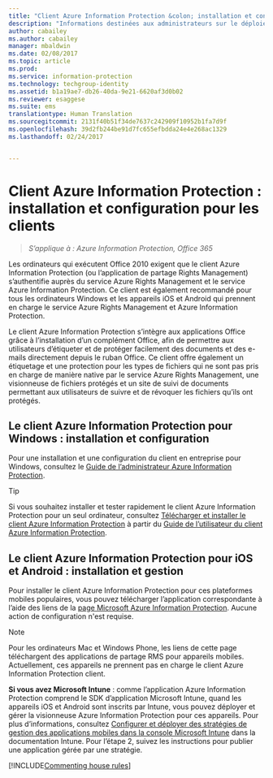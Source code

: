 ```yaml
---
title: "Client Azure Information Protection &colon; installation et configuration"
description: "Informations destinées aux administrateurs sur le déploiement du client Azure Information Protection sur les ordinateurs et appareils mobiles Windows."
author: cabailey
ms.author: cabailey
manager: mbaldwin
ms.date: 02/08/2017
ms.topic: article
ms.prod: 
ms.service: information-protection
ms.technology: techgroup-identity
ms.assetid: b1a19ae7-db26-40da-9e21-6620af3d0b02
ms.reviewer: esaggese
ms.suite: ems
translationtype: Human Translation
ms.sourcegitcommit: 2131f40b51f34de7637c242909f10952b1fa7d9f
ms.openlocfilehash: 39d2fb244be91d7fc655efbdda24e4e268ac1329
ms.lasthandoff: 02/24/2017


---
```


# <a name="azure-information-protection-client-installation-and-configuration-for-clients"></a>Client Azure Information Protection : installation et configuration pour les clients

>*S’applique à : Azure Information Protection, Office 365*

Les ordinateurs qui exécutent Office 2010 exigent que le client Azure Information Protection (ou l’application de partage Rights Management) s’authentifie auprès du service Azure Rights Management et le service Azure Information Protection. Ce client est également recommandé pour tous les ordinateurs Windows et les appareils iOS et Android qui prennent en charge le service Azure Rights Management et Azure Information Protection. 

Le client Azure Information Protection s’intègre aux applications Office grâce à l’installation d’un complément Office, afin de permettre aux utilisateurs d’étiqueter et de protéger facilement des documents et des e-mails directement depuis le ruban Office. Ce client offre également un étiquetage et une protection pour les types de fichiers qui ne sont pas pris en charge de manière native par le service Azure Rights Management, une visionneuse de fichiers protégés et un site de suivi de documents permettant aux utilisateurs de suivre et de révoquer les fichiers qu’ils ont protégés.

## <a name="the-azure-information-protection-client-for-windows-installation-and-configuration"></a>Le client Azure Information Protection pour Windows : installation et configuration
Pour une installation et une configuration du client en entreprise pour Windows, consultez le [Guide de l’administrateur Azure Information Protection](../rms-client/client-admin-guide.md).

> [!TIP]
> Si vous souhaitez installer et tester rapidement le client Azure Information Protection pour un seul ordinateur, consultez [Télécharger et installer le client Azure Information Protection](../rms-client/install-client-app.md) à partir du [Guide de l’utilisateur du client Azure Information Protection](../rms-client/client-user-guide.md).

## <a name="the-azure-information-protection-client-for-ios-and-android-installation-and-management"></a>Le client Azure Information Protection pour iOS et Android : installation et gestion
Pour installer le client Azure Information Protection pour ces plateformes mobiles populaires, vous pouvez télécharger l’application correspondante à l’aide des liens de la [page Microsoft Azure Information Protection](http://go.microsoft.com/fwlink/?LinkId=303970). Aucune action de configuration n'est requise.

> [!NOTE]
> Pour les ordinateurs Mac et Windows Phone, les liens de cette page téléchargent des applications de partage RMS pour appareils mobiles. Actuellement, ces appareils ne prennent pas en charge le client Azure Information Protection client.

**Si vous avez Microsoft Intune** : comme l’application Azure Information Protection comprend le SDK d’application Microsoft Intune, quand les appareils iOS et Android sont inscrits par Intune, vous pouvez déployer et gérer la visionneuse Azure Information Protection pour ces appareils. Pour plus d’informations, consultez [Configurer et déployer des stratégies de gestion des applications mobiles dans la console Microsoft Intune](/intune/deploy-use/configure-and-deploy-mobile-application-management-policies-in-the-microsoft-intune-console) dans la documentation Intune. Pour l’étape 2, suivez les instructions pour publier une application gérée par une stratégie.

[!INCLUDE[Commenting house rules](../includes/houserules.md)]



